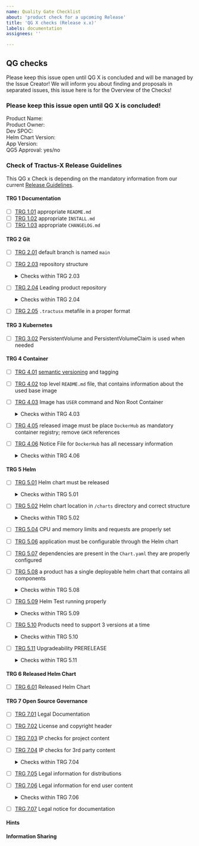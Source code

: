 ```yaml
---
name: Quality Gate Checklist
about: 'product check for a upcoming Release'
title: 'QG X checks (Release x.x)'
labels: documentation
assignees: ''

---
```


## QG checks
Please keep this issue open until QG X is concluded and will be managed by the Issue Creator!
We will inform you about finding and proposals in separated issues, this issue here is for the Overview of the Checks!

### Please keep this issue open until QG X is concluded!

Product Name: <!-- Note: Please specify the official product name. -->  
Product Owner: <!-- Note: Please search for the Product Owner of this product. -->  
Dev SPOC: <!-- Note: Please search for the single point of contact of the product developers. -->  
Helm Chart Version: <!-- Note: Please note the current Helm Chart Version to check. -->  
App Version: <!-- Note: Please note the current App Version to check. -->  
QG5 Approval: yes/no <!-- Note: Please ask for the approval from Release Management. -->

### Check of Tractus-X Release Guidelines

This QG x Check is depending on the mandatory information from our current [Release Guidelines](https://eclipse-tractusx.github.io/docs/release).

#### TRG 1 Documentation
- [ ] [TRG 1.01](https://eclipse-tractusx.github.io/docs/release/trg-1/trg-1-1) appropriate `README.md` 
- [ ] [TRG 1.02](https://eclipse-tractusx.github.io/docs/release/trg-1/trg-1-2) appropriate `INSTALL.md`
- [ ] [TRG 1.03](https://eclipse-tractusx.github.io/docs/release/trg-1/trg-1-3) appropriate `CHANGELOG.md`
#### TRG 2 Git
- [ ] [TRG 2.01](https://eclipse-tractusx.github.io/docs/release/trg-2/trg-2-1) default branch is named `main`
- [ ] [TRG 2.03](https://eclipse-tractusx.github.io/docs/release/trg-2/trg-2-3) repository structure
  <details>
  <summary>Checks within TRG 2.03</summary>

  - [ ] TRG 2.03 `/docs` directory contains detailed product related documentation for the Tractus-X product 
  - [ ] TRG 2.03 `/charts` directory contains the Helm chart for the Tractus-X product IF available
  - [ ] TRG 2.03 `AUTHORS.md` file (optional) (TRG 2.03)
  - [ ] TRG 2.03 `CODE_OF_CONDUCT.md` file (TRG 2.03)
  - [ ] TRG 2.03 `CONTRIBUTING.md` file (TRG 2.03)
  - [ ] TRG 2.03 `DEPENDENCIES` file(s) with up to date content (Dash tool generated) (TRG 2.03)
  - [ ] TRG 2.03 `LICENSE` file (TRG 2.03)
  - [ ] TRG 2.03 `NOTICE.md` file (TRG 2.03)
  - [ ] TRG 2.03 `SECURITY.md` file (TRG 2.03)
  </details>

- [ ] [TRG 2.04](https://eclipse-tractusx.github.io/docs/release/trg-2/trg-2-4) Leading product repository
  <details>
  <summary>Checks within TRG 2.04</summary>
  
  - [ ] TRG 2.04 repository name must be _productname_ without prefix or suffix
  - [ ] TRG 2.04 should contain the release
  - [ ] TRG 2.04 references/urls to the product's other repositories
  - [ ] TRG 2.04 might contain product helm chart(s)
  - [ ] TRG 2.04 README.md: contains the urls for the underlying applications
  </details>

- [ ] [TRG 2.05](https://eclipse-tractusx.github.io/docs/release/trg-2/trg-2-5) `.tractusx` metafile in a proper format
#### TRG 3 Kubernetes
- [ ] [TRG 3.02](https://eclipse-tractusx.github.io/docs/release/trg-3/trg-3-2) PersistentVolume and PersistentVolumeClaim is used when needed
#### TRG 4 Container
- [ ] [TRG 4.01](https://eclipse-tractusx.github.io/docs/release/trg-4/trg-4-1) [semantic versioning](https://semver.org/) and tagging <!-- container is tagged correctly additionally to the latest tag -->
- [ ] [TRG 4.02](https://eclipse-tractusx.github.io/docs/release/trg-4/trg-4-2) top level `README.md` file, that contains information about the used base image <!-- Java, Kotlin, ... if JVM based language use base image from [Eclipse Temurin](https://hub.docker.com/_/eclipse-temurin) -->
- [ ] [TRG 4.03](https://eclipse-tractusx.github.io/docs/release/trg-4/trg-4-3) Image has `USER` command and Non Root Container
  <details>
  <summary>Checks within TRG 4.03</summary>
  
  - [ ] TRG 4.03 `deployment.yaml` has `runAsUser` and `allowPrivilegeEscalation: false` properly set
  </details>

- [ ] [TRG 4.05](https://eclipse-tractusx.github.io/docs/release/trg-4/trg-4-05) released image must be place `DockerHub` as mandatory container registry; remove `GHCR` references 
- [ ] [TRG 4.06](https://eclipse-tractusx.github.io/docs/release/trg-4/trg-4-06) Notice File for `DockerHub` has all necessary information
  <details>
  <summary>Checks within TRG 4.06</summary>

  - [ ] TRG 4.06 Link to the source of your base image (Container registry and GitHub if available)
  - [ ] TRG 4.06 Link to your product image on `DockerHub`
  - [ ] TRG 4.06 Link to your repository on `GitHub`
  - [ ] TRG 4.06 Direct link to the Dockerfile used to build your image
  - [ ] TRG 4.06 Link to LICENCE file in your repo as `Project License` (make clear, that this is the PROJECT licence, not an image license
  </details>

#### TRG 5 Helm
- [ ] [TRG 5.01](https://eclipse-tractusx.github.io/docs/release/trg-5/trg-5-01) Helm chart must be released
  <details>
  <summary>Checks within TRG 5.01</summary>

  - [ ] TRG 5.01 appropriate semantic versioning for `version` and `appVersion` has to be used in `Chart.yaml`
  - [ ] TRG 5.01 must not contain any environment specific `values-xyz.yaml`
  - [ ] TRG 5.01 `values.yaml` file must contain proper default values/placeholders
  - [ ] TRG 5.01 No hostname provided for ingress
  - [ ] TRG 5.01 Ingress is disabled
  - [ ] TRG 5.01 No references to any secret engine service (e.g.: Hashicorp Vault)
  - [ ] TRG 5.01 Dependencies should be prefixed with the nameOverride and/or fullnameOverride properties
  - [ ] TRG 5.01 Image tag is set to the `Chart.yaml` `appVersion` property
  - [ ] TRG 5.01 must be deployable to any environment without overwriting default values with a simple helm install command
  - [ ] TRG 5.01 dependencies have to be declared in Chart.yaml NOT requirements.yml
  </details>
  
- [ ] [TRG 5.02](https://eclipse-tractusx.github.io/docs/release/trg-5/trg-5-02) Helm chart location in `/charts` directory and correct structure
  <details>
  <summary>Checks within TRG 5.02</summary>
  
  - [ ] TRG 5.02 each file must contain the [Apache 2.0 Licence](https://github.com/catenax-ng/foss-example/blob/main/general/LICENSE)
  - [ ] TRG 5.02 latest tag is not used in helm chart be default

  ``` markdown
  charts/ 
      chartNameA/
        Chart.yaml
        ... 
      chartNameB/
        Chart.yaml
        ...
  AUTHORS.md 
  DEPENDENCIES.md 
  LICENCE 
  README.md 
  ```
  </details>

- [ ] [TRG 5.04](https://eclipse-tractusx.github.io/docs/release/trg-5/trg-5-04) CPU and memory limits and requests are properly set
- [ ] [TRG 5.06](https://eclipse-tractusx.github.io/docs/release/trg-5/trg-5-06) application must be configurable through the Helm chart <!-- every startup configuration aspect of your application must be configurable through the Helm chart (ingress class, tls, labels, annotations, database, secrets, persistence, env variables) -->
- [ ] [TRG 5.07](https://eclipse-tractusx.github.io/docs/release/trg-5/trg-5-07) dependencies are present in the `Chart.yaml` they are properly configured
- [ ] [TRG 5.08](https://eclipse-tractusx.github.io/docs/release/trg-5/trg-5-08) a product has a single deployable helm chart that contains all components <!--(backend, frontend, etc.) -->
  <details>
  <summary>Checks within TRG 5.08</summary>

  - [ ] TRG 5.08 name of the Chart should be just the product-name without prefix or suffix
  - [ ] TRG 5.08 values file should contain all available variables (even from subcharts) with default values and comments about what they do
  - [ ] TRG 5.08 helm install command should successfully install the chart to any supported Kubernetes version cluster (without overwriting default values)
  - [ ] TRG 5.08 helm test runs without errors
  </details>
  
- [ ] [TRG 5.09](https://eclipse-tractusx.github.io/docs/release/trg-5/trg-5-09) Helm Test running properly
  <details>
  <summary>Checks within TRG 5.09</summary>

  - [ ] TRG 5.09 A GitHub action exist which builds or uses the helm chart which gets released
  - [ ] TRG 5.09 The GitHub action can be triggered manually through Github WebUI manually running a workflow
  - [ ] TRG 5.09 Helm test verifies that the application is up and running
  </details>
- [ ] [TRG 5.10](https://eclipse-tractusx.github.io/docs/release/trg-5/trg-5-10) Products need to support 3 versions at a time
  <details>
  <summary>Checks within TRG 5.10</summary>

  - [ ] TRG 5.10 latest (K8s version 1.25)
  - [ ] TRG 5.10 latest - 1 (K8s version 1.24)
  - [ ] TRG 5.10 latest - 2  (K8s version 1.23)
  </details>
- [ ] [TRG 5.11](https://eclipse-tractusx.github.io/docs/release/trg-5/trg-5-11) Upgradeability PRERELEASE
  <details>
  <summary>Checks within TRG 5.11</summary>

  - [ ] TRG 5.11 Based on the Helm test workflow, you must provide a GitHub action which takes the latest released helm chart, does an installation of it and then execute the upgrade to the current / new version.
  </details>
  
#### TRG 6 Released Helm Chart 
- [ ] [TRG 6.01](https://eclipse-tractusx.github.io/docs/release/trg-6/trg-6-1) Released Helm Chart <!-- A released Helm chart for each Tractus-X sub-product is expected to be available in corresponding GitHub repository. -->
#### TRG 7 Open Source Governance
- [ ] [TRG 7.01](https://eclipse-tractusx.github.io/docs/release/trg-7/trg-7-01) Legal Documentation
- [ ] [TRG 7.02](https://eclipse-tractusx.github.io/docs/release/trg-7/trg-7-02) License and copyright header <!-- must be present in every file if possible and update the year in the copyright section at the beginning of each new year. --> 
- [ ] [TRG 7.03](https://eclipse-tractusx.github.io/docs/release/trg-7/trg-7-03) IP checks for project content <!-- for each PR containing more than 1000 relevant lines there **must** be an approved [IP review for Code Contributions](/docs/oss/issues#eclipse-gitlab-ip-issue-tracker) before the contribution can be pushed/merged -->
- [ ] [TRG 7.04](https://eclipse-tractusx.github.io/docs/release/trg-7/trg-7-04) IP checks for 3rd party content
  <details>
  <summary>Checks within TRG 7.04</summary>

  - [ ] TRG 7.04 DEPENDENCIES file is up-to-date and reflects the current use of the 3rd party content
  - [ ] TRG 7.04 all libraries listed there should have the status "approved"
  - [ ] TRG 7.04 no libraries with status "rejected"
  - [ ] TRG 7.04 for libraries with status "restricted", the according IP issues must be present (issue number in the source column)
  </details>
- [ ] [TRG 7.05](https://eclipse-tractusx.github.io/docs/release/trg-7/trg-7-05) Legal information for distributions
- [ ] [TRG 7.06](https://eclipse-tractusx.github.io/docs/release/trg-7/trg-7-06) Legal information for end user content
  <details>
  <summary>Checks within TRG 7.06</summary>
  
  - [ ] TRG 7.06 Copyright statements
  - [ ] TRG 7.06 License
  - [ ] TRG 7.06 Trademarks owned by the Eclipse Foundation on behalf of the project
  - [ ] TRG 7.06 The source code repositories
  - [ ] TRG 7.06 Used 3rd party libraries
  - [ ] TRG 7.06 When applicable - a cryptography notice
  </details>
- [ ] [TRG 7.07](https://eclipse-tractusx.github.io/docs/release/trg-7/trg-7-07) Legal notice for documentation

#### Hints

#### Information Sharing
